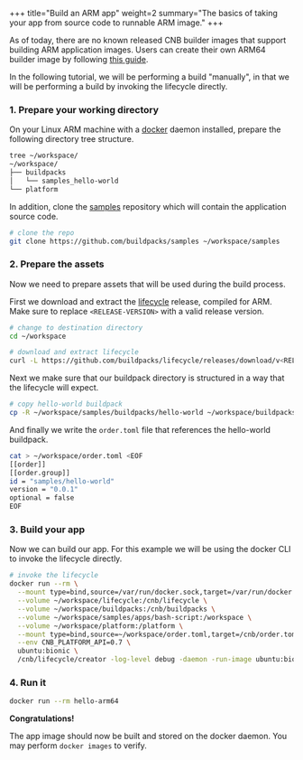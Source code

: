 +++
title="Build an ARM app"
weight=2
summary="The basics of taking your app from source code to runnable ARM image."
+++

As of today, there are no known released CNB builder images that support building ARM application images. Users can create their own ARM64 builder image by following [this guide][this guide].

In the following tutorial, we will be performing a build "manually", in that we will be performing a build by invoking the lifecycle directly.

### 1. Prepare your working directory

On your Linux ARM machine with a [docker][docker] daemon installed, prepare the following directory tree structure.

```bash
tree ~/workspace/
~/workspace/
├── buildpacks
│   └── samples_hello-world
└── platform
```

In addition, clone the [samples][samples] repository which will contain the application source code.

```bash
# clone the repo
git clone https://github.com/buildpacks/samples ~/workspace/samples
```

### 2. Prepare the assets

Now we need to prepare assets that will be used during the build process.

First we download and extract the [lifecycle][lifecycle] release, compiled for ARM. Make sure to replace `<RELEASE-VERSION>` with a valid release version.

```bash
# change to destination directory
cd ~/workspace

# download and extract lifecycle
curl -L https://github.com/buildpacks/lifecycle/releases/download/v<RELEASE-VERSION>/lifecycle-v<RELEASE-VERSION>+linux.arm64.tgz | tar xf -
```

Next we make sure that our buildpack directory is structured in a way that the lifecycle will expect.

```bash
# copy hello-world buildpack
cp -R ~/workspace/samples/buildpacks/hello-world ~/workspace/buildpacks/samples_hello-world/0.0.1
```

And finally we write the `order.toml` file that references the hello-world buildpack.

```bash
cat > ~/workspace/order.toml <EOF
[[order]]
[[order.group]]
id = "samples/hello-world"
version = "0.0.1"
optional = false
EOF
```

### 3. Build your app

Now we can build our app. For this example we will be using the docker CLI to invoke the lifecycle directly.

```bash
# invoke the lifecycle
docker run --rm \
  --mount type=bind,source=/var/run/docker.sock,target=/var/run/docker.sock \
  --volume ~/workspace/lifecycle:/cnb/lifecycle \
  --volume ~/workspace/buildpacks:/cnb/buildpacks \
  --volume ~/workspace/samples/apps/bash-script:/workspace \
  --volume ~/workspace/platform:/platform \
  --mount type=bind,source=~/workspace/order.toml,target=/cnb/order.toml \
  --env CNB_PLATFORM_API=0.7 \
  ubuntu:bionic \
  /cnb/lifecycle/creator -log-level debug -daemon -run-image ubuntu:bionic hello-arm64
```

### 4. Run it

```bash
docker run --rm hello-arm64
```

**Congratulations!**

The app image should now be built and stored on the docker daemon. You may perform `docker images` to verify.

[pack]: https://github.com/buildpacks/pack
[docker]: https://docs.docker.com
[samples]: https://github.com/buildpacks/samples
[lifecycle]: https://github.com/buildpacks/lifecycle
[this guide]: https://github.com/dmikusa-pivotal/paketo-arm64
